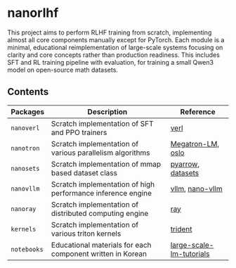 # nanorlhf
This project aims to perform RLHF training from scratch, implementing almost all core components manually except for PyTorch. Each module is a minimal, educational reimplementation of large-scale systems focusing on clarity and core concepts rather than production readiness. This includes SFT and RL training pipeline with evaluation, for training a small Qwen3 model on open-source math datasets.

## Contents

| Packages    | Description                                                 | Reference                                                                                              |
|-------------|-------------------------------------------------------------|--------------------------------------------------------------------------------------------------------|
| `nanoverl`  | Scratch implementation of SFT and PPO trainers              | [verl](https://github.com/volcengine/verl)                                                             |
| `nanotron`  | Scratch implementation of various parallelism algorithms    | [Megatron-LM](https://github.com/NVIDIA/Megatron-LM), [oslo](https://github.com/EleutherAI/oslo)       |
| `nanosets`  | Scratch implementation of mmap based dataset class          | [pyarrow](https://github.com/apache/arrow), [datasets](https://github.com/huggingface/datasets)        |
| `nanovllm`  | Scratch implementation of high performance inference engine | [vllm](https://github.com/vllm-project/vllm), [nano-vllm](https://github.com/GeeeekExplorer/nano-vllm) |
| `nanoray`   | Scratch implementation of distributed computing engine      | [ray](https://github.com/ray-project/ray)                                                              |
| `kernels`   | Scratch implementation of various triton kernels            | [trident](https://github.com/kakaobrain/trident)                                                       |
| `notebooks` | Educational materials for each component written in Korean  | [large-scale-lm-tutorials](https://github.com/tunib-ai/large-scale-lm-tutorials)                       |
